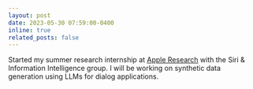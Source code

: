 ```yaml
---
layout: post
date: 2023-05-30 07:59:00-0400
inline: true
related_posts: false
---
```


Started my summer research internship at [Apple Research](https://machinelearning.apple.com/) with the Siri & Information Intelligence group. I will be working on synthetic data generation using LLMs for dialog applications.